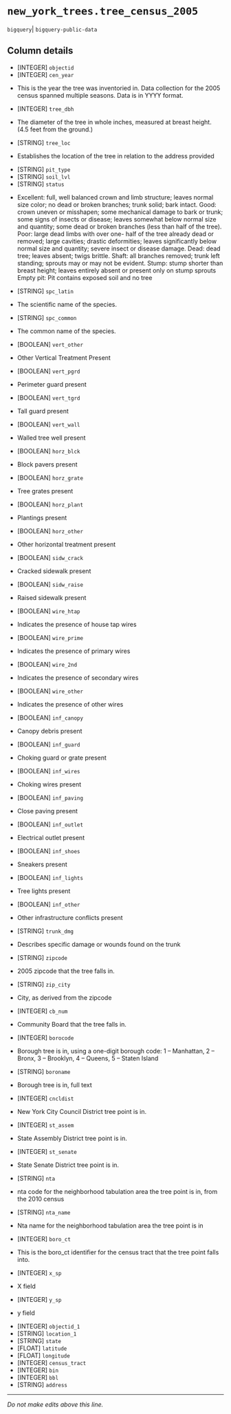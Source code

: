 # `new_york_trees.tree_census_2005`
`bigquery`| `bigquery-public-data`

## Column details
* [INTEGER]   `objectid`
* [INTEGER]   `cen_year`
 - This is the year the tree was inventoried in. Data collection for the 2005 census spanned multiple seasons. Data is in YYYY format.
* [INTEGER]   `tree_dbh`
 - The diameter of the tree in whole inches, measured at breast height. (4.5 feet from the ground.)
* [STRING]    `tree_loc`
 - Establishes the location of the tree in relation to the address provided
* [STRING]    `pit_type`
* [STRING]    `soil_lvl`
* [STRING]    `status`
 - Excellent: full, well balanced crown and limb structure; leaves normal size color; no dead or broken branches; trunk solid; bark intact. Good: crown uneven or misshapen; some mechanical damage to bark or trunk; some signs of insects or disease; leaves somewhat below normal size and quantity; some dead or broken branches (less than half of the tree). Poor: large dead limbs with over one- half of the tree already dead or removed; large cavities; drastic deformities; leaves significantly below normal size and quantity; severe insect or disease damage. Dead: dead tree; leaves absent; twigs brittle. Shaft: all branches removed; trunk left standing; sprouts may or may not be evident. Stump: stump shorter than breast height; leaves entirely absent or present only on stump sprouts Empty pit: Pit contains exposed soil and no tree
* [STRING]    `spc_latin`
 - The scientific name of the species.
* [STRING]    `spc_common`
 - The common name of the species.
* [BOOLEAN]   `vert_other`
 - Other Vertical Treatment Present
* [BOOLEAN]   `vert_pgrd`
 - Perimeter guard present
* [BOOLEAN]   `vert_tgrd`
 - Tall guard present
* [BOOLEAN]   `vert_wall`
 - Walled tree well present
* [BOOLEAN]   `horz_blck`
 - Block pavers present
* [BOOLEAN]   `horz_grate`
 - Tree grates present
* [BOOLEAN]   `horz_plant`
 - Plantings present
* [BOOLEAN]   `horz_other`
 - Other horizontal treatment present
* [BOOLEAN]   `sidw_crack`
 - Cracked sidewalk present
* [BOOLEAN]   `sidw_raise`
 - Raised sidewalk present
* [BOOLEAN]   `wire_htap`
 - Indicates the presence of house tap wires
* [BOOLEAN]   `wire_prime`
 - Indicates the presence of primary wires
* [BOOLEAN]   `wire_2nd`
 - Indicates the presence of secondary wires
* [BOOLEAN]   `wire_other`
 - Indicates the presence of other wires
* [BOOLEAN]   `inf_canopy`
 - Canopy debris present
* [BOOLEAN]   `inf_guard`
 - Choking guard or grate present
* [BOOLEAN]   `inf_wires`
 - Choking wires present
* [BOOLEAN]   `inf_paving`
 - Close paving present
* [BOOLEAN]   `inf_outlet`
 - Electrical outlet present
* [BOOLEAN]   `inf_shoes`
 - Sneakers present
* [BOOLEAN]   `inf_lights`
 - Tree lights present
* [BOOLEAN]   `inf_other`
 - Other infrastructure conflicts present
* [STRING]    `trunk_dmg`
 - Describes specific damage or wounds found on the trunk
* [STRING]    `zipcode`
 - 2005 zipcode that the tree falls in.
* [STRING]    `zip_city`
 - City, as derived from the zipcode
* [INTEGER]   `cb_num`
 - Community Board that the tree falls in.
* [INTEGER]   `borocode`
 - Borough tree is in, using a one-digit borough code: 1 – Manhattan, 2 – Bronx, 3 – Brooklyn, 4 – Queens, 5 – Staten Island
* [STRING]    `boroname`
 - Borough tree is in, full text
* [INTEGER]   `cncldist`
 - New York City Council District tree point is in.
* [INTEGER]   `st_assem`
 - State Assembly District tree point is in.
* [INTEGER]   `st_senate`
 - State Senate District tree point is in.
* [STRING]    `nta`
 - nta code for the neighborhood tabulation area the tree point is in, from the 2010 census
* [STRING]    `nta_name`
 - Nta name for the neighborhood tabulation area the tree point is in
* [INTEGER]   `boro_ct`
 - This is the boro_ct identifier for the census tract that the tree point falls into.
* [INTEGER]   `x_sp`
 - X field
* [INTEGER]   `y_sp`
 - y field
* [INTEGER]   `objectid_1`
* [STRING]    `location_1`
* [STRING]    `state`
* [FLOAT]     `latitude`
* [FLOAT]     `longitude`
* [INTEGER]   `census_tract`
* [INTEGER]   `bin`
* [INTEGER]   `bbl`
* [STRING]    `address`

-------------------------------------------------------------------------------
*Do not make edits above this line.*
